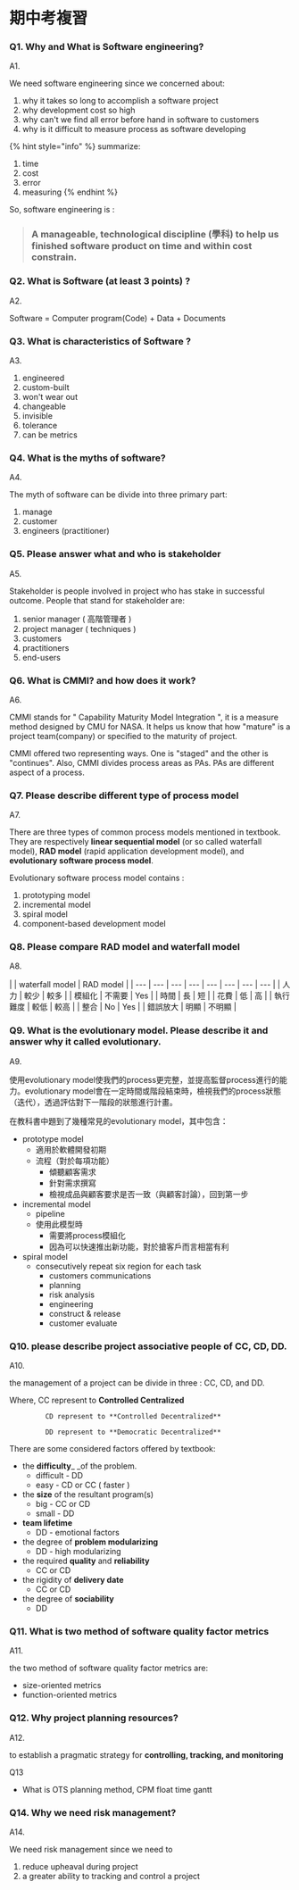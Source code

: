 # 期中考複習

### **Q1. Why and What is Software engineering?**

A1. 

We need software engineering since we concerned about:

1. why it takes so long to accomplish a software project
2. why development cost so high
3. why can't we find all error before hand in software to customers
4. why is it difficult to measure process as software developing

{% hint style="info" %}
summarize:

1. time
2. cost
3. error
4. measuring
{% endhint %}

 So, software engineering is :

> ### **A manageable, technological discipline \(學科\) to help us finished software product on time and within cost constrain**.

### **Q2. What is Software \(at least 3 points\) ?**

A2. 

Software = Computer program\(Code\) + Data + Documents

### **Q3. What is characteristics of Software ?**

A3.

1. engineered
2. custom-built
3. won't wear out
4. changeable
5. invisible
6. tolerance
7. can be metrics

### **Q4. What is the myths of software?**

A4.

The myth of software can be divide into three primary part:

1. manage
2. customer
3. engineers \(practitioner\)

### **Q5. Please answer what and who is stakeholder**

A5.

Stakeholder is people involved in project who has stake in successful outcome. People that stand for stakeholder are:

1. senior manager \( 高階管理者 \)
2. project manager \( techniques \)
3. customers
4. practitioners
5. end-users



### **Q6. What is CMMI? and how does it work?**

A6.

CMMI stands for " Capability Maturity Model Integration ", it is a measure method designed by CMU for NASA. It helps us know that how "mature" is a project team\(company\) or specified to the maturity of project.

CMMI offered two representing ways. One is "staged" and the other is "continues". Also, CMMI divides process areas as PAs. PAs are different aspect of a process.

### Q7. Please describe different type of process model

A7.

There are three types of common process models mentioned in textbook. They are respectively **linear sequential model** \(or so called waterfall model\), **RAD model** \(rapid application development model\), and **evolutionary software process model**. 

Evolutionary software process model contains :

1. prototyping model
2. incremental model
3. spiral model
4. component-based development model

### Q8. Please compare RAD model and waterfall model

A8.

|  | waterfall model | RAD model |
| --- | --- | --- | --- | --- | --- | --- | --- |
| 人力 | 較少 | 較多 |
| 模組化 | 不需要 | Yes |
| 時間 | 長 | 短 |
| 花費 | 低 | 高 |
| 執行難度 | 較低 | 較高 |
| 整合 | No | Yes |
| 錯誤放大 | 明顯 | 不明顯 |

### Q9. What is the evolutionary model. Please describe it and answer why it called evolutionary.

A9.

使用evolutionary model使我們的process更完整，並提高監督process進行的能力。evolutionary model會在一定時間或階段結束時，檢視我們的process狀態（迭代），透過評估對下一階段的狀態進行計畫。

在教科書中題到了幾種常見的evolutionary model，其中包含：

* prototype model
  * 適用於軟體開發初期
  * 流程（對於每項功能）
    * 傾聽顧客需求
    * 針對需求撰寫
    * 檢視成品與顧客要求是否一致（與顧客討論），回到第一步
* incremental model
  * pipeline
  * 使用此模型時
    * 需要將process模組化
    * 因為可以快速推出新功能，對於搶客戶而言相當有利
* spiral model
  * consecutively repeat six region for each task
    * customers communications
    * planning
    * risk analysis
    * engineering
    * construct & release
    * customer evaluate

### **Q10. please describe project associative people of CC, CD, DD.**

A10.

the management of a project can be divide in three : CC, CD, and DD. 

Where, CC represent to **Controlled Centralized**

             CD represent to **Controlled Decentralized**

             DD represent to **Democratic Decentralized** 

There are some considered factors offered by textbook:

* the **difficulty**_ _of the problem.
  * difficult - DD
  * easy - CD or CC \( faster \)
* the **size** of the resultant program\(s\)
  * big - CC or CD
  * small - DD
* **team lifetime**
  * DD - emotional factors
* the degree of **problem modularizing**
  * DD - high modularizing
* the required **quality** and **reliability**
  * CC or CD
* the rigidity of **delivery date**
  * CC or CD
* the degree of **sociability**
  * DD

### Q11. What is two method of software quality factor metrics 

A11.

the two method of software quality factor metrics are:

* size-oriented metrics
* function-oriented metrics

### Q12. Why project planning resources?

A12.

to establish a pragmatic strategy for **controlling, tracking, and monitoring**

Q13

* What is OTS planning method, CPM float time gantt

### Q14. Why we need risk management?

A14.

We need risk management since we need to

1. reduce upheaval during project
2. a greater ability to tracking and control a project





